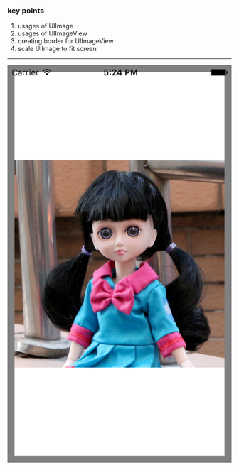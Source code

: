 ### key points
1. usages of UIImage
2. usages of UIImageView
3. creating border for UIImageView
4. scale UIImage to fit screen

---

![result](1.png)